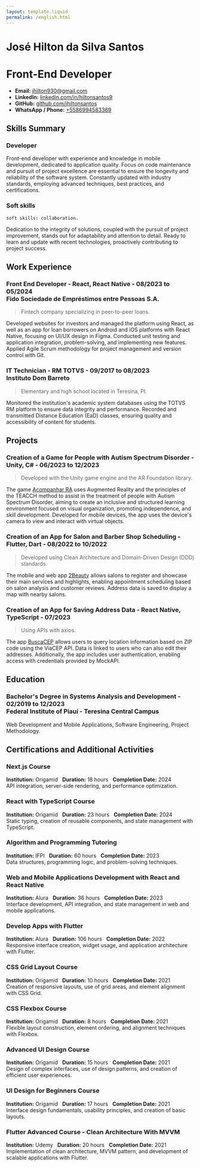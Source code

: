 ```yaml
---
layout: template.liquid
permalink: /english.html
---
```


# José Hilton da Silva Santos
# Front-End Developer

* **Email:** [jhilton930@gmail.com](mailto:jhilton930@gmail.com)
* **LinkedIn:** [linkedin.com/in/hiltonsantos9](https://linkedin.com/in/hiltonsantos9)
* **GitHub:** [github.com/jhiltonsantos](https://github.com/jhiltonsantos)
* **WhatsApp / Phone:** [+5586994583369](https://wa.me/+5586994583369)

## Skills Summary

### Developer

Front-end developer with experience and knowledge in mobile development, dedicated to application quality. Focus on code maintenance and pursuit of project excellence are essential to ensure the longevity and reliability of the software system. Constantly updated with industry standards, employing advanced techniques, best practices, and certifications.

### Soft skills

`soft skills: collaboration.`

Dedication to the integrity of solutions, coupled with the pursuit of project improvement, stands out for adaptability and attention to detail. Ready to learn and update with recent technologies, proactively contributing to project success.

## Work Experience

### Front End Developer - React, React Native - 08/2023 to 05/2024 <br>Fido Sociedade de Empréstimos entre Pessoas S.A.

> Fintech company specializing in peer-to-peer loans.

Developed websites for investors and managed the platform using React, as well as an app for loan borrowers on Android and iOS platforms with React Native, focusing on UI/UX design in Figma. Conducted unit testing and application integration, problem-solving, and implementing new features. Applied Agile Scrum methodology for project management and version control with Git.

### IT Technician - RM TOTVS - 09/2017 to 08/2023 <br>Instituto Dom Barreto

> Elementary and high school located in Teresina, PI.

Monitored the institution's academic system databases using the TOTVS RM platform to ensure data integrity and performance. Recorded and transmitted Distance Education (EaD) classes, ensuring quality and accessibility of content for students.

## Projects

### Creation of a Game for People with Autism Spectrum Disorder - Unity, C# - 06/2023 to 12/2023

> Developed with the Unity game engine and the AR Foundation library.

The game [Acompanhar RA](https://github.com/jhiltonsantos/ACOMPANHAR-RA) uses Augmented Reality and the principles of the TEACCH method to assist in the treatment of people with Autism Spectrum Disorder, aiming to create an inclusive and structured learning environment focused on visual organization, promoting independence, and skill development. Developed for mobile devices, the app uses the device's camera to view and interact with virtual objects.

### Creation of an App for Salon and Barber Shop Scheduling - Flutter, Dart - 08/2022 to 10/2022

> Developed using Clean Architecture and Domain-Driven Design (DDD) standards.

The mobile and web app [2Beauty](https://github.com/jhiltonsantos/two_beauty) allows salons to register and showcase their main services and highlights, enabling appointment scheduling based on salon analysis and customer reviews. Address data is saved to display a map with nearby salons.

### Creation of an App for Saving Address Data - React Native, TypeScript - 07/2023

> Using APIs with axios.

The app [BuscaCEP](https://github.com/jhiltonsantos/buscaCep) allows users to query location information based on ZIP code using the ViaCEP API. Data is linked to users who can also edit their addresses. Additionally, the app includes user authentication, enabling access with credentials provided by MockAPI.

## Education

### Bachelor's Degree in Systems Analysis and Development - 02/2019 to 12/2023<br>Federal Institute of Piauí - Teresina Central Campus

Web Development and Mobile Applications, Software Engineering, Project Methodology.

## Certifications and Additional Activities

### Next.js Course  
**Institution:** Origamid &nbsp; **Duration:** 18 hours &nbsp; **Completion Date:** 2024<br>
API integration, server-side rendering, and performance optimization.

### React with TypeScript Course  
**Institution:** Origamid &nbsp; **Duration:** 23 hours  &nbsp; **Completion Date:** 2024<br> 
Static typing, creation of reusable components, and state management with TypeScript.

### Algorithm and Programming Tutoring  
**Institution:** IFPI &nbsp; **Duration:** 60 hours  &nbsp; **Completion Date:** 2023<br>
Data structures, programming logic, and problem-solving techniques.

### Web and Mobile Applications Development with React and React Native  
**Institution:** Alura &nbsp; **Duration:** 36 hours  &nbsp; **Completion Date:** 2023<br>
Interface development, API integration, and state management in web and mobile applications.

### Develop Apps with Flutter  
**Institution:** Alura &nbsp; **Duration:** 106 hours  &nbsp; **Completion Date:** 2022<br>
Responsive interface creation, widget usage, and application architecture with Flutter.

### CSS Grid Layout Course  
**Institution:** Origamid &nbsp; **Duration:** 10 hours  &nbsp; **Completion Date:** 2021<br>
Creation of responsive layouts, use of grid areas, and element alignment with CSS Grid.

### CSS Flexbox Course  
**Institution:** Origamid &nbsp; **Duration:** 8 hours  &nbsp; **Completion Date:** 2021<br>
Flexible layout construction, element ordering, and alignment techniques with Flexbox.

### Advanced UI Design Course  
**Institution:** Origamid &nbsp; **Duration:** 15 hours  &nbsp; **Completion Date:** 2021<br>
Design of complex interfaces, use of design patterns, and creation of efficient user experiences.

### UI Design for Beginners Course  
**Institution:** Origamid &nbsp; **Duration:** 17 hours  &nbsp; **Completion Date:** 2021<br>
Interface design fundamentals, usability principles, and creation of basic layouts.

### Flutter Advanced Course - Clean Architecture With MVVM  
**Institution:** Udemy &nbsp; **Duration:** 20 hours  &nbsp; **Completion Date:** 2021<br>
Implementation of clean architecture, MVVM pattern, and development of scalable applications with Flutter.